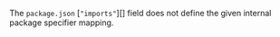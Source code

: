 
The `package.json` [`"imports"`][] field does not define the given internal
package specifier mapping.

<a id="ERR_PACKAGE_PATH_NOT_EXPORTED"></a>
